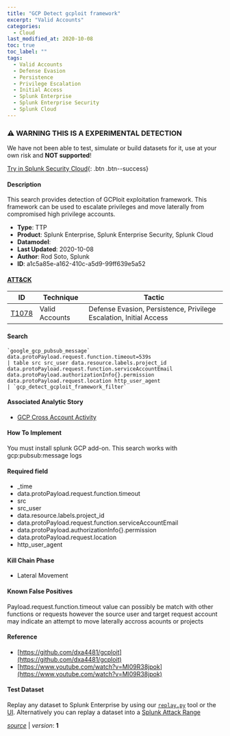 ```yaml
---
title: "GCP Detect gcploit framework"
excerpt: "Valid Accounts"
categories:
  - Cloud
last_modified_at: 2020-10-08
toc: true
toc_label: ""
tags:
  - Valid Accounts
  - Defense Evasion
  - Persistence
  - Privilege Escalation
  - Initial Access
  - Splunk Enterprise
  - Splunk Enterprise Security
  - Splunk Cloud
---
```


### ⚠️ WARNING THIS IS A EXPERIMENTAL DETECTION
We have not been able to test, simulate or build datasets for it, use at your own risk and **NOT supported**!


[Try in Splunk Security Cloud](https://www.splunk.com/en_us/cyber-security.html){: .btn .btn--success}

#### Description

This search provides detection of GCPloit exploitation framework. This framework can be used to escalate privileges and move laterally from compromised high privilege accounts.

- **Type**: TTP
- **Product**: Splunk Enterprise, Splunk Enterprise Security, Splunk Cloud
- **Datamodel**: 
- **Last Updated**: 2020-10-08
- **Author**: Rod Soto, Splunk
- **ID**: a1c5a85e-a162-410c-a5d9-99ff639e5a52


#### [ATT&CK](https://attack.mitre.org/)

| ID          | Technique   | Tactic         |
| ----------- | ----------- |--------------- |
| [T1078](https://attack.mitre.org/techniques/T1078/) | Valid Accounts | Defense Evasion, Persistence, Privilege Escalation, Initial Access |

#### Search

```
`google_gcp_pubsub_message` data.protoPayload.request.function.timeout=539s 
| table src src_user data.resource.labels.project_id data.protoPayload.request.function.serviceAccountEmail data.protoPayload.authorizationInfo{}.permission data.protoPayload.request.location http_user_agent 
| `gcp_detect_gcploit_framework_filter`
```

#### Associated Analytic Story
* [GCP Cross Account Activity](/stories/gcp_cross_account_activity)


#### How To Implement
You must install splunk GCP add-on. This search works with gcp:pubsub:message logs

#### Required field
* _time
* data.protoPayload.request.function.timeout
* src
* src_user
* data.resource.labels.project_id
* data.protoPayload.request.function.serviceAccountEmail
* data.protoPayload.authorizationInfo{}.permission
* data.protoPayload.request.location
* http_user_agent


#### Kill Chain Phase
* Lateral Movement


#### Known False Positives
Payload.request.function.timeout value can possibly be match with other functions or requests however the source user and target request account may indicate an attempt to move laterally accross acounts or projects





#### Reference

* [https://github.com/dxa4481/gcploit](https://github.com/dxa4481/gcploit)
* [https://www.youtube.com/watch?v=Ml09R38jpok](https://www.youtube.com/watch?v=Ml09R38jpok)



#### Test Dataset
Replay any dataset to Splunk Enterprise by using our [`replay.py`](https://github.com/splunk/attack_data#using-replaypy) tool or the [UI](https://github.com/splunk/attack_data#using-ui).
Alternatively you can replay a dataset into a [Splunk Attack Range](https://github.com/splunk/attack_range#replay-dumps-into-attack-range-splunk-server)




[*source*](https://github.com/splunk/security_content/tree/develop/detections/experimental/cloud/gcp_detect_gcploit_framework.yml) \| *version*: **1**